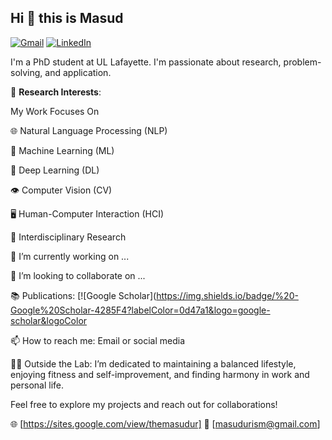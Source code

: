 
## Hi 👋 this is Masud

[![Gmail](https://img.shields.io/badge/%20-Email%20Me-blue?labelColor=ef5350&logo=gmail&&logoColor=white)](mailto:masudurism@hotmail.com)
[![LinkedIn](https://img.shields.io/badge/%20-Connect-blue?labelColor=0077B5&logo=linkedin&logoColor=white)](https://www.linkedin.com/in/themasudur/)

I'm a PhD student at UL Lafayette. I'm passionate about research, problem-solving, and application. 

🔬 **Research Interests**:

My Work Focuses On

🌐 Natural Language Processing (NLP)

🤖 Machine Learning (ML)

🧠 Deep Learning (DL)

👁️ Computer Vision (CV)

🖥️ Human-Computer Interaction (HCI)

🔬 Interdisciplinary Research


🔭 I’m currently working on ...

👯 I’m looking to collaborate on ...

📚 Publications: [![Google Scholar](https://img.shields.io/badge/%20-Google%20Scholar-4285F4?labelColor=0d47a1&logo=google-scholar&logoColor

📫 How to reach me: Email or social media

🏋️‍♂️ Outside the Lab: I’m dedicated to maintaining a balanced lifestyle, enjoying fitness and self-improvement, and finding harmony in work and personal life.

Feel free to explore my projects and reach out for collaborations!

🌐 [https://sites.google.com/view/themasudur]
📧 [masudurism@gmail.com]
